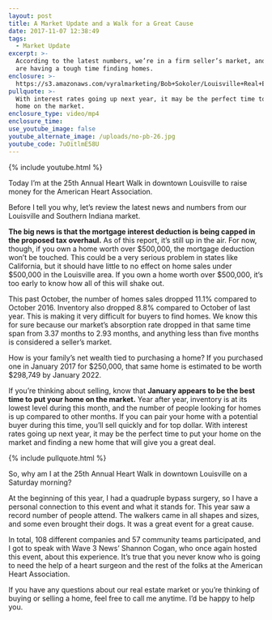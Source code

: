 ```yaml
---
layout: post
title: A Market Update and a Walk for a Great Cause
date: 2017-11-07 12:38:49
tags:
  - Market Update
excerpt: >-
  According to the latest numbers, we’re in a firm seller’s market, and buyers
  are having a tough time finding homes.
enclosure: >-
  https://s3.amazonaws.com/vyralmarketing/Bob+Sokoler/Louisville+Real+Estate-+A+Market+Update+and+a+Walk+for+a+Great+Cause.mp4
pullquote: >-
  With interest rates going up next year, it may be the perfect time to put your
  home on the market.
enclosure_type: video/mp4
enclosure_time:
use_youtube_image: false
youtube_alternate_image: /uploads/no-pb-26.jpg
youtube_code: 7uOitlmE58U
---
```



{% include youtube.html %}

Today I’m at the 25th Annual Heart Walk in downtown Louisville to raise money for the American Heart Association.

Before I tell you why, let’s review the latest news and numbers from our Louisville and Southern Indiana market.

**The big news is that the mortgage interest deduction is being capped in the proposed tax overhaul.** As of this report, it’s still up in the air. For now, though, if you own a home worth over $500,000, the mortgage deduction won’t be touched. This could be a very serious problem in states like California, but it should have little to no effect on home sales under $500,000 in the Louisville area. If you own a home worth over $500,000, it’s too early to know how all of this will shake out.

This past October, the number of homes sales dropped 11.1% compared to October 2016. Inventory also dropped 8.8% compared to October of last year. This is making it very difficult for buyers to find homes. We know this for sure because our market’s absorption rate dropped in that same time span from 3.37 months to 2.93 months, and anything less than five months is considered a seller’s market.

How is your family’s net wealth tied to purchasing a home? If you purchased one in January 2017 for $250,000, that same home is estimated to be worth $298,749 by January 2022.

If you’re thinking about selling, know that **January appears to be the best time to put your home on the market.** Year after year, inventory is at its lowest level during this month, and the number of people looking for homes is up compared to other months. If you can pair your home with a potential buyer during this time, you’ll sell quickly and for top dollar. With interest rates going up next year, it may be the perfect time to put your home on the market and finding a new home that will give you a great deal.

{% include pullquote.html %}

So, why am I at the 25th Annual Heart Walk in downtown Louisville on a Saturday morning?

At the beginning of this year, I had a quadruple bypass surgery, so I have a personal connection to this event and what it stands for. This year saw a record number of people attend. The walkers came in all shapes and sizes, and some even brought their dogs. It was a great event for a great cause.

In total, 108 different companies and 57 community teams participated, and I got to speak with Wave 3 News’ Shannon Cogan, who once again hosted this event, about this experience. It’s true that you never know who is going to need the help of a heart surgeon and the rest of the folks at the American Heart Association.

If you have any questions about our real estate market or you’re thinking of buying or selling a home, feel free to call me anytime. I’d be happy to help you.